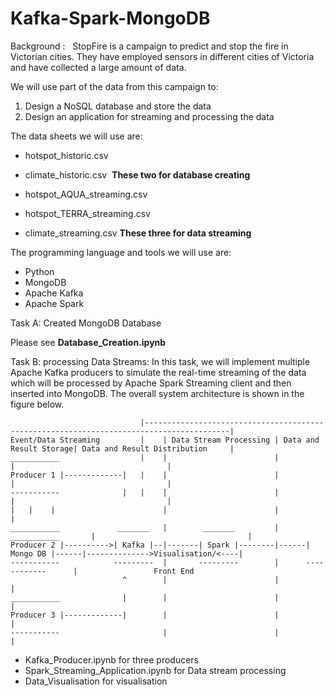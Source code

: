 # Kafka-Spark-MongoDB

Background :
  StopFire is a campaign to predict and stop the fire in Victorian cities. They have employed sensors in different cities of Victoria and have collected a large amount of data. 

We will use part of the data from this campaign to:
1. Design a NoSQL database and store the data
2. Design an application for streaming and processing the data

The data sheets we will use are:
- hotspot_historic.csv  
- climate_historic.csv 
      **These two for database creating**

- hotspot_AQUA_streaming.csv 
- hotspot_TERRA_streaming.csv 
- climate_streaming.csv
      **These three for data streaming**

The programming language and tools we will use are:
- Python  
- MongoDB
- Apache Kafka
- Apache Spark


Task A: Created MongoDB Database

Please see **Database_Creation.ipynb**



Task B: processing Data Streams:
In this task, we will implement multiple Apache Kafka producers to simulate the real-time streaming of the data which will be processed by Apache Spark Streaming client and then inserted into MongoDB. 
The overall system architecture is shown in the figure below. 

```
                             |-----------------------------------------------------------------------------------------|
Event/Data Streaming         |    | Data Stream Processing | Data and Result Storage| Data and Result Distribution     |
___________                  |    |                        |                        |                                  |
Producer 1 |-------------|   |    |                        |                        |                                  |
-----------              |   |    |                        |                        |                                  |                                          |   |    |                        |                        |                                  |
___________             _______   |        _______         |      ___________       |                                  |
Producer 2 |---------->| Kafka |--|-------| Spark |--------|------| Mongo DB |------|-------------->Visualisation/<----|     
-----------            ---------  |       ---------        |      ------------      |                 Front End
                         ^        |                        |                        |
___________              |        |                        |                        |
Producer 3 |-------------|        |                        |                        |
-----------                       |                        |                        |

```

- Kafka_Producer.ipynb for three producers
- Spark_Streaming_Application.ipynb for Data stream processing
- Data_Visualisation for visualisation
 
 
 
